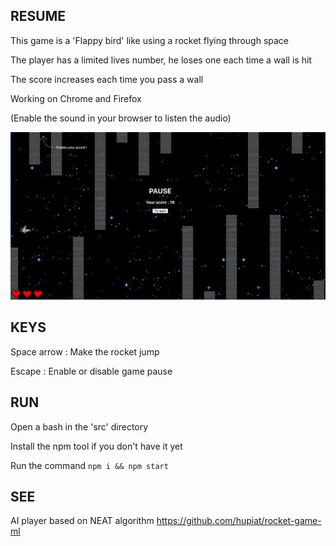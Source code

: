 ## RESUME

This game is a 'Flappy bird' like using a rocket flying through space

The player has a limited lives number, he loses one each time a wall is hit

The score increases each time you pass a wall

Working on Chrome and Firefox

(Enable the sound in your browser to listen the audio)

![screenshot](./screenshot.png)

## KEYS

Space arrow : Make the rocket jump

Escape : Enable or disable game pause

## RUN

Open a bash in the 'src' directory

Install the npm tool if you don't have it yet

Run the command `npm i && npm start`

## SEE

AI player based on NEAT algorithm https://github.com/hupiat/rocket-game-ml